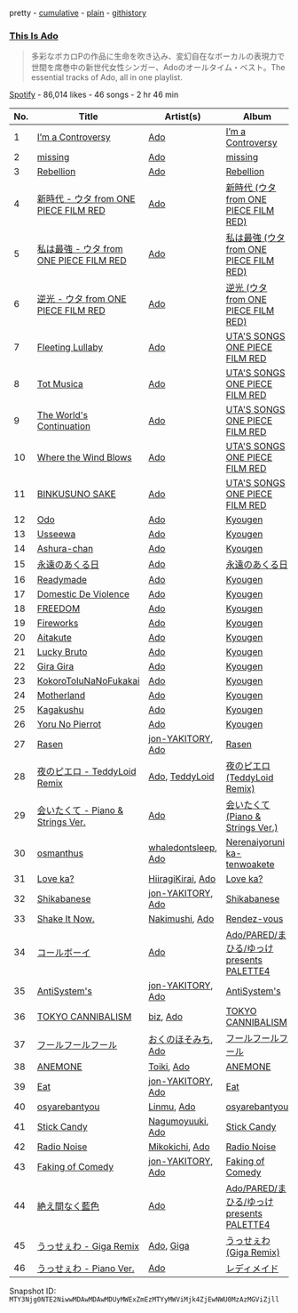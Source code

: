 pretty - [cumulative](/playlists/cumulative/37i9dQZF1DXdPcuTtZNPGI.md) - [plain](/playlists/plain/37i9dQZF1DXdPcuTtZNPGI) - [githistory](https://github.githistory.xyz/mackorone/spotify-playlist-archive/blob/main/playlists/plain/37i9dQZF1DXdPcuTtZNPGI)

### [This Is Ado](https://open.spotify.com/playlist/37i9dQZF1DXdPcuTtZNPGI)

> 多彩なボカロPの作品に生命を吹き込み、変幻自在なボーカルの表現力で世間を席巻中の新世代女性シンガー、Adoのオールタイム・ベスト。The essential tracks of Ado, all in one playlist.

[Spotify](https://open.spotify.com/user/spotify) - 86,014 likes - 46 songs - 2 hr 46 min

| No. | Title | Artist(s) | Album | Length |
|---|---|---|---|---|
| 1 | [I’m a Controversy](https://open.spotify.com/track/7JATH77DeeEJL69Au9osjM) | [Ado](https://open.spotify.com/artist/6mEQK9m2krja6X1cfsAjfl) | [I’m a Controversy](https://open.spotify.com/album/28nsX0whh8XuEMgYfqbrOd) | 3:14 |
| 2 | [missing](https://open.spotify.com/track/5COfkrLpT6t2fHliXbc3tl) | [Ado](https://open.spotify.com/artist/6mEQK9m2krja6X1cfsAjfl) | [missing](https://open.spotify.com/album/6fxRUp0yEHIE79usuBfVaM) | 3:09 |
| 3 | [Rebellion](https://open.spotify.com/track/7KJdus5lqrlOHasB6kwvf4) | [Ado](https://open.spotify.com/artist/6mEQK9m2krja6X1cfsAjfl) | [Rebellion](https://open.spotify.com/album/1RwGDS3qFOsT9mRJptyCEF) | 2:58 |
| 4 | [新時代 \- ウタ from ONE PIECE FILM RED](https://open.spotify.com/track/2l2yRJWgMiJkfPbRNiuC25) | [Ado](https://open.spotify.com/artist/6mEQK9m2krja6X1cfsAjfl) | [新時代 \(ウタ from ONE PIECE FILM RED\)](https://open.spotify.com/album/7r72omJJLTajYYn9vImIcb) | 3:48 |
| 5 | [私は最強 \- ウタ from ONE PIECE FILM RED](https://open.spotify.com/track/7bmAgiUc4W4bfyZRCc6lOh) | [Ado](https://open.spotify.com/artist/6mEQK9m2krja6X1cfsAjfl) | [私は最強 \(ウタ from ONE PIECE FILM RED\)](https://open.spotify.com/album/4kSYCYHzG8vyNQcROLlHUq) | 4:17 |
| 6 | [逆光 \- ウタ from ONE PIECE FILM RED](https://open.spotify.com/track/5GXYKnnzBlHvrzBQ5WoxME) | [Ado](https://open.spotify.com/artist/6mEQK9m2krja6X1cfsAjfl) | [逆光 \(ウタ from ONE PIECE FILM RED\)](https://open.spotify.com/album/3ZARNbKk2zkYDeVQpHE564) | 3:57 |
| 7 | [Fleeting Lullaby](https://open.spotify.com/track/1pnXMEGyw85jtg9fFZf4GP) | [Ado](https://open.spotify.com/artist/6mEQK9m2krja6X1cfsAjfl) | [UTA'S SONGS ONE PIECE FILM RED](https://open.spotify.com/album/7Ixqxq13tWhrbnIabk3172) | 2:53 |
| 8 | [Tot Musica](https://open.spotify.com/track/4eChbtoFoOmWQt03aRDzaJ) | [Ado](https://open.spotify.com/artist/6mEQK9m2krja6X1cfsAjfl) | [UTA'S SONGS ONE PIECE FILM RED](https://open.spotify.com/album/7Ixqxq13tWhrbnIabk3172) | 3:15 |
| 9 | [The World's Continuation](https://open.spotify.com/track/7k9Y8EXEvzKOH3zdMVXXo4) | [Ado](https://open.spotify.com/artist/6mEQK9m2krja6X1cfsAjfl) | [UTA'S SONGS ONE PIECE FILM RED](https://open.spotify.com/album/7Ixqxq13tWhrbnIabk3172) | 4:47 |
| 10 | [Where the Wind Blows](https://open.spotify.com/track/51iiBOpcbxJQWf1cI8kSf6) | [Ado](https://open.spotify.com/artist/6mEQK9m2krja6X1cfsAjfl) | [UTA'S SONGS ONE PIECE FILM RED](https://open.spotify.com/album/7Ixqxq13tWhrbnIabk3172) | 4:32 |
| 11 | [BINKUSUNO SAKE](https://open.spotify.com/track/4oVlD8uK2QioN4iZ1lBL6X) | [Ado](https://open.spotify.com/artist/6mEQK9m2krja6X1cfsAjfl) | [UTA'S SONGS ONE PIECE FILM RED](https://open.spotify.com/album/7Ixqxq13tWhrbnIabk3172) | 3:26 |
| 12 | [Odo](https://open.spotify.com/track/37bNBNB332HXbSy6079cws) | [Ado](https://open.spotify.com/artist/6mEQK9m2krja6X1cfsAjfl) | [Kyougen](https://open.spotify.com/album/4muEF5biWb506ZojGMfHb7) | 3:30 |
| 13 | [Usseewa](https://open.spotify.com/track/61KYsWS25JXUO4fGb1138X) | [Ado](https://open.spotify.com/artist/6mEQK9m2krja6X1cfsAjfl) | [Kyougen](https://open.spotify.com/album/4muEF5biWb506ZojGMfHb7) | 3:26 |
| 14 | [Ashura\-chan](https://open.spotify.com/track/5N9wLoOxkCZcNhxRdMG70W) | [Ado](https://open.spotify.com/artist/6mEQK9m2krja6X1cfsAjfl) | [Kyougen](https://open.spotify.com/album/4muEF5biWb506ZojGMfHb7) | 3:15 |
| 15 | [永遠のあくる日](https://open.spotify.com/track/5WaSJKCZhmRZ8Pxn1oTjA5) | [Ado](https://open.spotify.com/artist/6mEQK9m2krja6X1cfsAjfl) | [永遠のあくる日](https://open.spotify.com/album/4jFVggky7sWAA2JVf34gXf) | 4:06 |
| 16 | [Readymade](https://open.spotify.com/track/3gKtkQp6cQ4wqsx3bzs4tk) | [Ado](https://open.spotify.com/artist/6mEQK9m2krja6X1cfsAjfl) | [Kyougen](https://open.spotify.com/album/4muEF5biWb506ZojGMfHb7) | 4:03 |
| 17 | [Domestic De Violence](https://open.spotify.com/track/3uC62LIuJjBH7Ya8xLfcTi) | [Ado](https://open.spotify.com/artist/6mEQK9m2krja6X1cfsAjfl) | [Kyougen](https://open.spotify.com/album/4muEF5biWb506ZojGMfHb7) | 2:38 |
| 18 | [FREEDOM](https://open.spotify.com/track/6yx0b2fX0JegQZFsYdLFwl) | [Ado](https://open.spotify.com/artist/6mEQK9m2krja6X1cfsAjfl) | [Kyougen](https://open.spotify.com/album/4muEF5biWb506ZojGMfHb7) | 3:06 |
| 19 | [Fireworks](https://open.spotify.com/track/7xZ7sJDin1yxvcfjWxc5gv) | [Ado](https://open.spotify.com/artist/6mEQK9m2krja6X1cfsAjfl) | [Kyougen](https://open.spotify.com/album/4muEF5biWb506ZojGMfHb7) | 3:32 |
| 20 | [Aitakute](https://open.spotify.com/track/0fXWmy6Yfoj2tsKecBToC7) | [Ado](https://open.spotify.com/artist/6mEQK9m2krja6X1cfsAjfl) | [Kyougen](https://open.spotify.com/album/4muEF5biWb506ZojGMfHb7) | 4:55 |
| 21 | [Lucky Bruto](https://open.spotify.com/track/5PxHyC1Wdth4CxlMsBSklO) | [Ado](https://open.spotify.com/artist/6mEQK9m2krja6X1cfsAjfl) | [Kyougen](https://open.spotify.com/album/4muEF5biWb506ZojGMfHb7) | 3:29 |
| 22 | [Gira Gira](https://open.spotify.com/track/0vHCmjN8pepvdu41r69gcB) | [Ado](https://open.spotify.com/artist/6mEQK9m2krja6X1cfsAjfl) | [Kyougen](https://open.spotify.com/album/4muEF5biWb506ZojGMfHb7) | 4:36 |
| 23 | [KokoroToIuNaNoFukakai](https://open.spotify.com/track/5b2Zd5mH2MNYohcWYfnUze) | [Ado](https://open.spotify.com/artist/6mEQK9m2krja6X1cfsAjfl) | [Kyougen](https://open.spotify.com/album/4muEF5biWb506ZojGMfHb7) | 4:29 |
| 24 | [Motherland](https://open.spotify.com/track/4mNbJClAJtuwVnBIRlMYJB) | [Ado](https://open.spotify.com/artist/6mEQK9m2krja6X1cfsAjfl) | [Kyougen](https://open.spotify.com/album/4muEF5biWb506ZojGMfHb7) | 4:20 |
| 25 | [Kagakushu](https://open.spotify.com/track/7MJgZqsnLjhGwcZpRuHyp0) | [Ado](https://open.spotify.com/artist/6mEQK9m2krja6X1cfsAjfl) | [Kyougen](https://open.spotify.com/album/4muEF5biWb506ZojGMfHb7) | 3:35 |
| 26 | [Yoru No Pierrot](https://open.spotify.com/track/1imCxLL7UtQUkqL3NiAmmg) | [Ado](https://open.spotify.com/artist/6mEQK9m2krja6X1cfsAjfl) | [Kyougen](https://open.spotify.com/album/4muEF5biWb506ZojGMfHb7) | 3:20 |
| 27 | [Rasen](https://open.spotify.com/track/5SGesS47gTWra708Z5LhVe) | [jon\-YAKITORY](https://open.spotify.com/artist/0XDvcwWavm2VcdiXwDKgvB), [Ado](https://open.spotify.com/artist/6mEQK9m2krja6X1cfsAjfl) | [Rasen](https://open.spotify.com/album/6scbAeadHMM5yWiW2SsFch) | 3:51 |
| 28 | [夜のピエロ \- TeddyLoid Remix](https://open.spotify.com/track/6OiZpa36iNzEmNiVszAkQv) | [Ado](https://open.spotify.com/artist/6mEQK9m2krja6X1cfsAjfl), [TeddyLoid](https://open.spotify.com/artist/3GfNJrDTZY7voXPDx8gH9I) | [夜のピエロ \(TeddyLoid Remix\)](https://open.spotify.com/album/0isciWk8sCLPlQQpocBftA) | 3:29 |
| 29 | [会いたくて \- Piano & Strings Ver.](https://open.spotify.com/track/3gd4Ux9wShJxx4EnnnUipR) | [Ado](https://open.spotify.com/artist/6mEQK9m2krja6X1cfsAjfl) | [会いたくて \(Piano & Strings Ver.\)](https://open.spotify.com/album/7cdfYFwm3pvb23U6FOOyXM) | 5:24 |
| 30 | [osmanthus](https://open.spotify.com/track/0MJ5wsGpqu0gTJkx53ewxc) | [whaledontsleep](https://open.spotify.com/artist/5lEzAveEBteB85UVvKTanp), [Ado](https://open.spotify.com/artist/6mEQK9m2krja6X1cfsAjfl) | [Nerenaiyoruni ka\-tenwoakete](https://open.spotify.com/album/4ZCMR8iFTEAZNOmJdKB9pn) | 2:20 |
| 31 | [Love ka?](https://open.spotify.com/track/1HVKbxwcF6VeP7n9CBzO9k) | [HiiragiKirai](https://open.spotify.com/artist/2GRRmz1dTswdlbdmpsveqK), [Ado](https://open.spotify.com/artist/6mEQK9m2krja6X1cfsAjfl) | [Love ka?](https://open.spotify.com/album/60kWJEUezrtiM3czq7ubDI) | 3:05 |
| 32 | [Shikabanese](https://open.spotify.com/track/4AwdxLIctXZhUnrTP9zGVy) | [jon\-YAKITORY](https://open.spotify.com/artist/0XDvcwWavm2VcdiXwDKgvB), [Ado](https://open.spotify.com/artist/6mEQK9m2krja6X1cfsAjfl) | [Shikabanese](https://open.spotify.com/album/6u4UgWp2FnrOGIlfmgKFhi) | 4:16 |
| 33 | [Shake It Now.](https://open.spotify.com/track/4FYNJgCzWgaNAe4uHdrBYn) | [Nakimushi](https://open.spotify.com/artist/2zv25U5N7QyNcn8I9kzZVn), [Ado](https://open.spotify.com/artist/6mEQK9m2krja6X1cfsAjfl) | [Rendez\-vous](https://open.spotify.com/album/4EZSq8rqqdS8s4awyx8l5x) | 3:16 |
| 34 | [コールボーイ](https://open.spotify.com/track/6vdtMuSOG9chmNbGvmkmjz) | [Ado](https://open.spotify.com/artist/6mEQK9m2krja6X1cfsAjfl) | [Ado/PARED/まひる/ゆっけ presents PALETTE4](https://open.spotify.com/album/5N3pr0Jv026t7JwI3u86lt) | 3:29 |
| 35 | [AntiSystem's](https://open.spotify.com/track/3ixFouonAtRdwg4FiVN9z9) | [jon\-YAKITORY](https://open.spotify.com/artist/0XDvcwWavm2VcdiXwDKgvB), [Ado](https://open.spotify.com/artist/6mEQK9m2krja6X1cfsAjfl) | [AntiSystem's](https://open.spotify.com/album/5rLvwX10c9pwbRqzoqenCC) | 3:31 |
| 36 | [TOKYO CANNIBALISM](https://open.spotify.com/track/4A75rI3sn3eBnL0wXMvovE) | [biz](https://open.spotify.com/artist/0ItDUkyJTCrl0sfGIM76ms), [Ado](https://open.spotify.com/artist/6mEQK9m2krja6X1cfsAjfl) | [TOKYO CANNIBALISM](https://open.spotify.com/album/73Ia8AFLxx0Bh6mITDOOLu) | 3:11 |
| 37 | [フールフールフール](https://open.spotify.com/track/7dObELU1sPaGTfbQWZILcR) | [おくのほそみち](https://open.spotify.com/artist/6JGvjK1tVqPt9KrvNuUQLl), [Ado](https://open.spotify.com/artist/6mEQK9m2krja6X1cfsAjfl) | [フールフールフール](https://open.spotify.com/album/3ZxZh1qFViq0igteZ5y7Cb) | 3:13 |
| 38 | [ANEMONE](https://open.spotify.com/track/00EQfGOekbgxED9Nwg0j8b) | [Toiki](https://open.spotify.com/artist/0aY8PnGurODkjLN9Zj1AvF), [Ado](https://open.spotify.com/artist/6mEQK9m2krja6X1cfsAjfl) | [ANEMONE](https://open.spotify.com/album/4dCqHUfcsZEpUEHylxOweR) | 2:22 |
| 39 | [Eat](https://open.spotify.com/track/6G7lmaVhweBRsn3sniKvme) | [jon\-YAKITORY](https://open.spotify.com/artist/0XDvcwWavm2VcdiXwDKgvB), [Ado](https://open.spotify.com/artist/6mEQK9m2krja6X1cfsAjfl) | [Eat](https://open.spotify.com/album/0GP5ShEt1o6H7y3izn2G4G) | 3:24 |
| 40 | [osyarebantyou](https://open.spotify.com/track/639m4tI4S2HISJJg6SwW3g) | [Linmu](https://open.spotify.com/artist/7fDKKZH24LisRepejhv0iz), [Ado](https://open.spotify.com/artist/6mEQK9m2krja6X1cfsAjfl) | [osyarebantyou](https://open.spotify.com/album/03lldnDbmbAnn09eBuvRAX) | 4:40 |
| 41 | [Stick Candy](https://open.spotify.com/track/4UxpuTRGpbqUouLUQ0G0jY) | [Nagumoyuuki](https://open.spotify.com/artist/4hZtlr9cA7XX5YSpnD5MWP), [Ado](https://open.spotify.com/artist/6mEQK9m2krja6X1cfsAjfl) | [Stick Candy](https://open.spotify.com/album/54qjvu2FrHsLXR1YIb6SUv) | 1:41 |
| 42 | [Radio Noise](https://open.spotify.com/track/1LBgTD0zhYq2oGAdoQilvb) | [Mikokichi](https://open.spotify.com/artist/6pSYccQdF3qxoSrnmDbq1n), [Ado](https://open.spotify.com/artist/6mEQK9m2krja6X1cfsAjfl) | [Radio Noise](https://open.spotify.com/album/3rIUUcpIFGEH1ImFRocpWA) | 4:48 |
| 43 | [Faking of Comedy](https://open.spotify.com/track/1LPwg69oVYvGZLk62vDtdH) | [jon\-YAKITORY](https://open.spotify.com/artist/0XDvcwWavm2VcdiXwDKgvB), [Ado](https://open.spotify.com/artist/6mEQK9m2krja6X1cfsAjfl) | [Faking of Comedy](https://open.spotify.com/album/06KEdJm12PDRqbZItHVYPK) | 3:10 |
| 44 | [絶え間なく藍色](https://open.spotify.com/track/45LyS1iWuyYUGBlcFsyqyV) | [Ado](https://open.spotify.com/artist/6mEQK9m2krja6X1cfsAjfl) | [Ado/PARED/まひる/ゆっけ presents PALETTE4](https://open.spotify.com/album/5N3pr0Jv026t7JwI3u86lt) | 3:41 |
| 45 | [うっせぇわ \- Giga Remix](https://open.spotify.com/track/0DT1nb0hytfdzS1J9piX1W) | [Ado](https://open.spotify.com/artist/6mEQK9m2krja6X1cfsAjfl), [Giga](https://open.spotify.com/artist/73agKiU7x2AtIEH2IAK2iS) | [うっせぇわ \(Giga Remix\)](https://open.spotify.com/album/0LfBw9oEr73hmJzQS6QBqr) | 3:10 |
| 46 | [うっせぇわ \- Piano Ver.](https://open.spotify.com/track/2ui683JiJBmZSiZvm0KBZx) | [Ado](https://open.spotify.com/artist/6mEQK9m2krja6X1cfsAjfl) | [レディメイド](https://open.spotify.com/album/7hy4zddDO6zOMQxRipqQry) | 3:43 |

Snapshot ID: `MTY3Njg0NTE2NiwwMDAwMDAwMDUyMWExZmEzMTYyMWViMjk4ZjEwNWU0MzAzMGViZjll`
